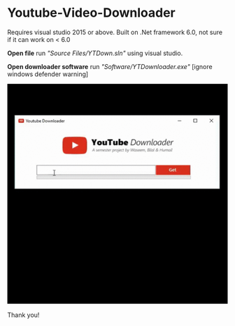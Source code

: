 # Youtube-Video-Downloader

Requires visual studio 2015 or above. Built on .Net framework 6.0, not sure if it can work on < 6.0

**Open file** run _"Source Files/YTDown.sln"_ using visual studio.

**Open downloader software**  run _"Software/YTDownloader.exe"_ [ignore windows defender warning]



![alt text](https://github.com/wasymshykh/Youtube-Video-Downloader/blob/master/src/gif/DownloadVideo.gif "Download Demo")



Thank you!
